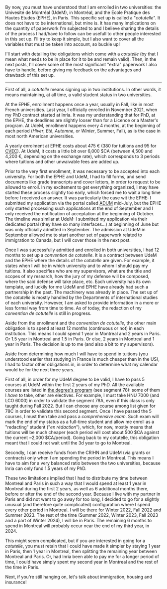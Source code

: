<!--
.. title: 004 - Cotutelle 101
.. slug: 004
.. date: 2022-06-08 12:13:01 UTC-04:00
.. tags: paperworking
.. category: 
.. link: 
.. description: 
.. type: text
-->

By now, you must have understood that I am enrolled in two universities: the Univesité de Montréal (UdeM), in Montréal, and the Ecole Pratique des Hautes Etudes (EPHE), in Paris. This specific set up is called a "*cotutelle*". It does not have to be international, but mine is. It has many implications on the quantity of paperwork I'm subjected to and I believe sharing the details of the process I had/have to follow can be usefull to other people interested in this set up. I'll try to keep it simple, but I also want to cover all the variables that must be taken into account, so buckle up!

I'll start with detailing the obligations which come with a *cotutelle* (by that I mean what needs to be in place for it to be and remain valid). Then, in the next posts, I'll cover some of the most significant "extra" paperwork I also have to handle, before giving my feedback on the advantages and drawback of this set up.

---

First of all, a *cotutelle* means signing up in two institutions. In other words, it means maintaining, at all time, a valid student status in two universities.  

At the EPHE, enrollment happens once a year, usually in Fall, like in most French universities. Last year, I officially enrolled in November 2021, when my PhD contract started at Inria. It was my understanding that for PhD, at the EPHE, the deadlines are slightly looser than for a Licence or a Master's program. At UdeM, enrollment happens every 4 months, at the beginning of each period (*Hiver*, *Eté*, *Automne*, or *Winter*, Summer, Fall), as is the case in most north American universities. 

A yearly enrolment at EPHE costs about 475 € (380 for tuitions and 95 for [CVEC](https://www.etudiant.gouv.fr/fr/cvec-une-demarche-de-rentree-incontournable-955)). At UdeM, it costs a little bit over 6,000 $CA (between 4,500 and 4,200 €, depending on the exchange rate), which corresponds to 3 periods where tuitions and other unwaivable fees are added up.  

Prior to the very first enrollment, it was necessary to be accepted into each university. For both the EPHE and UdeM, I had to fill forms, and send documents like grade transcripts and cover letters, in order to request to be allowed to enroll. In my excitement to get everything organized, I may have started these process slightly too early, which forced me to wait a long time before I received an answer. It was particularly the case wit the EPHE: I submitted my application via the portal called [ADUM](https://www.adum.fr/) mid-July, but the EPHE only started processing such applications at the end of September and I only received the notification of acceptation at the beginning of October. The timeline was similar at UdeM: I submitted my application via their dedicated portal (they have so many interfaces...) at beginning of June but was only officially admitted in September. The admission at UdeM in September allowed me to start another set of paperwork related to immigration to Canada, but I will cover those in the next post.  

Once I was successfully admitted and enrolled in both universities, I had 12 months to set up a *convention de cotutelle*. It is a contract between UdeM and the EPHE where the details of the *cotutelle* are given. For example, it states when I will be in which university and to whom I should pay my tuitions. It also specifies who are my supervisors, what are the title and scopes of my research, how the jury of my defense will be composed, where the said defense will take place, etc. Each university has its own template, and luckily for me UdeM and EPHE have already had such a partnership in the past. The machinery was already in place. The set up of the *cotutelle* is mostly handled by the Departments of international studies of each university. However, I am asked to provide information in a more or less formal way from time to time. As of today, the redaction of my *convention de cotutelle* is still in progress.  

Aside from the enrollment and the *convention de cotutelle*, the other main obligation is to spend at least 12 months (continuous or not) in each institution. This means I could spend 1 year in Montreal and 2 years in Paris. Or 1.5 year in Montreal and 1.5 in Paris. Or else, 2 years in Montreal and 1 year in Paris. The decision is up to me (and also a bit to my supervisors).  

Aside from determining how much I will have to spend in tuitions (you understood earlier that studying in France is much cheaper than in the US), I had to factor other obligations in, in order to determine what my calendar would be for the next three years.  

First of all, in order for my UdeM degree to be valid, I have to pass 5 courses at UdeM within the first 2 years of my PhD. All the available courses are listed in [the degree's program](https://admission.umontreal.ca/programmes/doctorat-en-litterature/structure-du-programme/) (see segment 78): some of them I *have to* take, other are electives. For example, I must take HNU 7000 (and LCO 6000) in order to validate the segment 78A, even if this class is only taught during Fall 2022. But I can choose any course among list given for 78C in order to validate this second segment. Once I have passed the 5 courses, I must then take and pass a *comprehensive exam*. Such exam will mark the end of my status as a full-time student and allow me enroll as a "redacting" student ("*en rédaction*"), which, for now, mostly means that tuitions will be much cheaper (each period will cost about 500 $CA against the current ~2,000 $CA/period). Going back to my cotutelle, this obligation meant that I could not wait until the 3d year to go to Montreal.

Secondly, I can receive funds from the CRIHN and UdeM (via grants or contracts) only when I am spending the period in Montreal. This means I have to aim for a very balanced ratio between the two universities, because Inria can only fund 1.5 years of my PhD.  

These two limitations implied that I had to distribute my time between Montreal and Paris in such a way that I would spend at least 1 year in Montreal during the first 2 years, as well as 6 additional months there, before or after the end of the second year. Because I live with my partner in Paris and did not want to go away for too long, I decided to go for a slightly unusual (and therefore quite complicated) configuration where I spend every other period in Montreal. I will be there for Winter 2022, Fall 2022 and Summer 2023. The rest of the time (Summer 2022, Winter 2023, Fall 2023 and a part of Winter 2024), I will be in Paris. The remaining 6 months to spend in Montreal will probably occur near the end of my third year, in 2024.  

This might seem complicated, but if you are interested in going for a *cotutelle*, you must retain that I could have made it simpler by staying 1 year in Paris, then 1 year in Montreal, then splitting the remaining year between Montreal and Paris. Or, had Inria been able to pay me for a longer period of time, I could have simply spent my second year in Montreal and the rest of the time in Paris.  

Next, if you're still hanging on, let's talk about immigration, housing and insurance!  
